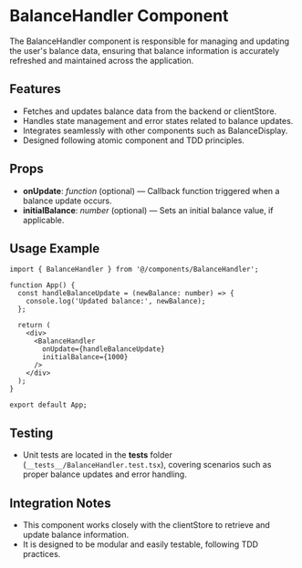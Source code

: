 # BalanceHandler Component

The BalanceHandler component is responsible for managing and updating the user's balance data, ensuring that balance information is accurately refreshed and maintained across the application.

## Features
- Fetches and updates balance data from the backend or clientStore.
- Handles state management and error states related to balance updates.
- Integrates seamlessly with other components such as BalanceDisplay.
- Designed following atomic component and TDD principles.

## Props
- **onUpdate**: *function* (optional) — Callback function triggered when a balance update occurs.
- **initialBalance**: *number* (optional) — Sets an initial balance value, if applicable.

## Usage Example

```tsx
import { BalanceHandler } from '@/components/BalanceHandler';

function App() {
  const handleBalanceUpdate = (newBalance: number) => {
    console.log('Updated balance:', newBalance);
  };

  return (
    <div>
      <BalanceHandler 
        onUpdate={handleBalanceUpdate}
        initialBalance={1000}
      />
    </div>
  );
}

export default App;
```

## Testing
- Unit tests are located in the __tests__ folder (`__tests__/BalanceHandler.test.tsx`), covering scenarios such as proper balance updates and error handling.

## Integration Notes
- This component works closely with the clientStore to retrieve and update balance information.
- It is designed to be modular and easily testable, following TDD practices.
